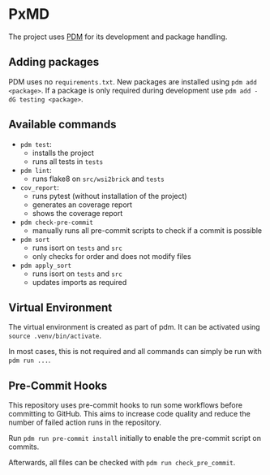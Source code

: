 # PxMD

The project uses [PDM](https://pdm-project.org/latest/) for its development and package handling.

## Adding packages

PDM uses no `requirements.txt`.
New packages are installed using `pdm add <package>`.
If a package is only required during development use `pdm add -dG testing <package>`.

## Available commands

- `pdm test`:
  - installs the project
  - runs all tests in `tests`
- `pdm lint`:
  - runs flake8 on `src/wsi2brick` and `tests`
- `cov_report`:
  - runs pytest (without installation of the project)
  - generates an coverage report
  - shows the coverage report
- `pdm check-pre-commit`
  - manually runs all pre-commit scripts to check if a commit is possible
- `pdm sort`
  - runs isort on `tests` and `src`
  - only checks for order and does not modify files
- `pdm apply_sort`
  - runs isort on `tests` and `src`
  - updates imports as required

## Virtual Environment

The virtual environment is created as part of pdm. It can be activated using `source .venv/bin/activate`.

In most cases, this is not required and all commands can simply be run with `pdm run ...`.

## Pre-Commit Hooks

This repository uses pre-commit hooks to run some workflows before committing to GitHub. This aims to increase code quality and reduce the number of failed action runs in the repository.

Run `pdm run pre-commit install` initially to enable the pre-commit script on commits.

Afterwards, all files can be checked with `pdm run check_pre_commit`.

